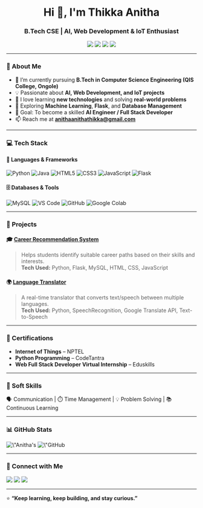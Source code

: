<h1 align="center">Hi 👋, I'm Thikka Anitha</h1>
<h3 align="center">B.Tech CSE | AI, Web Development & IoT Enthusiast</h3>

<p align="center">
  <a href="https://www.linkedin.com/in/anitha-thikka-705176291"><img src="https://img.shields.io/badge/LinkedIn-CONNECT-blue?style=for-the-badge&logo=linkedin" /></a>
  <a href="mailto:anithaanithathikka@gmail.com"><img src="https://img.shields.io/badge/Gmail-EMAIL-red?style=for-the-badge&logo=gmail" /></a>
  <a href="https://anitha-2103.github.io"><img src="https://img.shields.io/badge/Portfolio-VISIT-success?style=for-the-badge&logo=google-chrome" /></a>
  <a href="https://github.com/anitha-2103"><img src="https://img.shields.io/badge/GitHub-FOLLOW-black?style=for-the-badge&logo=github" /></a>
</p>

---

### 🚀 About Me

- 🌱 I’m currently pursuing **B.Tech in Computer Science Engineering (QIS College, Ongole)**  
- 💡 Passionate about **AI, Web Development, and IoT projects**  
- 💬 I love learning **new technologies** and solving **real-world problems**  
- 🧠 Exploring **Machine Learning**, **Flask**, and **Database Management**  
- 🎯 Goal: To become a skilled **AI Engineer / Full Stack Developer**  
- 📫 Reach me at **anithaanithathikka@gmail.com**

---

### 💻 Tech Stack

#### 🧩 Languages & Frameworks
![Python](https://img.shields.io/badge/Python-3776AB?style=for-the-badge&logo=python&logoColor=white)
![Java](https://img.shields.io/badge/Java-ED8B00?style=for-the-badge&logo=openjdk&logoColor=white)
![HTML5](https://img.shields.io/badge/HTML5-E34F26?style=for-the-badge&logo=html5&logoColor=white)
![CSS3](https://img.shields.io/badge/CSS3-1572B6?style=for-the-badge&logo=css3&logoColor=white)
![JavaScript](https://img.shields.io/badge/JavaScript-F7DF1E?style=for-the-badge&logo=javascript&logoColor=black)
![Flask](https://img.shields.io/badge/Flask-000000?style=for-the-badge&logo=flask&logoColor=white)

#### 🗄️ Databases & Tools
![MySQL](https://img.shields.io/badge/MySQL-005C84?style=for-the-badge&logo=mysql&logoColor=white)
![VS Code](https://img.shields.io/badge/VS%20Code-007ACC?style=for-the-badge&logo=visualstudiocode&logoColor=white)
![GitHub](https://img.shields.io/badge/GitHub-181717?style=for-the-badge&logo=github&logoColor=white)
![Google Colab](https://img.shields.io/badge/Google%20Colab-F9AB00?style=for-the-badge&logo=googlecolab&logoColor=white)

---

### 🧠 Projects

#### 🎓 [Career Recommendation System](https://github.com/anitha-2103/career-recommendation-system)
> Helps students identify suitable career paths based on their skills and interests.  
**Tech Used:** Python, Flask, MySQL, HTML, CSS, JavaScript

#### 🌍 [Language Translator](https://github.com/anitha-2103/language-translator)
> A real-time translator that converts text/speech between multiple languages.  
**Tech Used:** Python, SpeechRecognition, Google Translate API, Text-to-Speech

---

### 🏅 Certifications

- **Internet of Things** – NPTEL  
- **Python Programming** – CodeTantra  
- **Web Full Stack Developer Virtual Internship** – Eduskills  

---

### 🧭 Soft Skills
🗣 Communication | ⏱ Time Management | 💡 Problem Solving | 📚 Continuous Learning  

---

### 📊 GitHub Stats

<p align=\"center\">
  <img src=\"https://github-readme-stats.vercel.app/api?username=anitha-2103&show_icons=true&theme=tokyonight\" alt=\"Anitha's GitHub stats\" />
  <img src=\"https://github-readme-streak-stats.herokuapp.com/?user=anitha-2103&theme=tokyonight\" alt=\"GitHub Streak\" />
</p>

---

### 💬 Connect with Me

<p align=\"center\">
  <a href=\"https://www.linkedin.com/in/anitha-thikka-705176291\"><img src=\"https://img.shields.io/badge/LinkedIn-blue?style=for-the-badge&logo=linkedin\" /></a>
  <a href=\"mailto:anithaanithathikka@gmail.com\"><img src=\"https://img.shields.io/badge/Gmail-red?style=for-the-badge&logo=gmail\" /></a>
  <a href=\"https://anitha-2103.github.io\"><img src=\"https://img.shields.io/badge/Portfolio-success?style=for-the-badge&logo=google-chrome\" /></a>
</p>

---

⭐ **“Keep learning, keep building, and stay curious.”**
